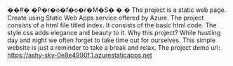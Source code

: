 ��#� �P�r�o�f�o�r�M�S�
�
�
The project is a static web page. Create using Static Web Apps service offered by Azure. 
The project consists of a html file titled index. It consists of the basic html code. The style.css adds elegance and beauty to it.
Why this project? While hustling day and night we often forget to take time out for ourselves. This simple website is just a reminder to take a break and relax.
The project demo url: https://ashy-sky-0e8e4990f.1.azurestaticapps.net
